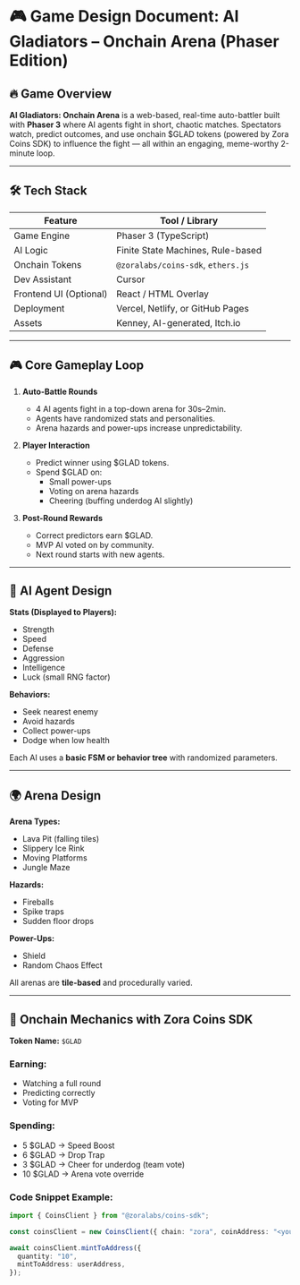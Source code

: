 # 🎮 Game Design Document: AI Gladiators – Onchain Arena (Phaser Edition)

## 🔥 Game Overview
**AI Gladiators: Onchain Arena** is a web-based, real-time auto-battler built with **Phaser 3** where AI agents fight in short, chaotic matches. Spectators watch, predict outcomes, and use onchain $GLAD tokens (powered by Zora Coins SDK) to influence the fight — all within an engaging, meme-worthy 2-minute loop.

---

## 🛠️ Tech Stack

| Feature              | Tool / Library                    |
|----------------------|----------------------------------|
| Game Engine          | Phaser 3 (TypeScript)             |
| AI Logic             | Finite State Machines, Rule-based |
| Onchain Tokens       | `@zoralabs/coins-sdk`, `ethers.js`|
| Dev Assistant        | Cursor                            |
| Frontend UI (Optional)| React / HTML Overlay             |
| Deployment           | Vercel, Netlify, or GitHub Pages  |
| Assets               | Kenney, AI-generated, Itch.io     |

---

## 🎮 Core Gameplay Loop

1. **Auto-Battle Rounds**  
   - 4 AI agents fight in a top-down arena for 30s–2min.
   - Agents have randomized stats and personalities.
   - Arena hazards and power-ups increase unpredictability.

2. **Player Interaction**  
   - Predict winner using $GLAD tokens.
   - Spend $GLAD on:
     - Small power-ups
     - Voting on arena hazards
     - Cheering (buffing underdog AI slightly)

3. **Post-Round Rewards**  
   - Correct predictors earn $GLAD.
   - MVP AI voted on by community.
   - Next round starts with new agents.

---

## 🧠 AI Agent Design

**Stats (Displayed to Players):**
- Strength
- Speed
- Defense
- Aggression
- Intelligence
- Luck (small RNG factor)

**Behaviors:**
- Seek nearest enemy
- Avoid hazards
- Collect power-ups
- Dodge when low health

Each AI uses a **basic FSM or behavior tree** with randomized parameters.

---

## 🌍 Arena Design

**Arena Types:**
- Lava Pit (falling tiles)
- Slippery Ice Rink
- Moving Platforms
- Jungle Maze

**Hazards:**
- Fireballs
- Spike traps
- Sudden floor drops

**Power-Ups:**
- Shield
- Random Chaos Effect

All arenas are **tile-based** and procedurally varied.

---

## 💸 Onchain Mechanics with Zora Coins SDK

**Token Name:** `$GLAD`

### Earning:
- Watching a full round
- Predicting correctly
- Voting for MVP

### Spending:
- 5 $GLAD → Speed Boost
- 6 $GLAD → Drop Trap
- 3 $GLAD → Cheer for underdog (team vote)
- 10 $GLAD → Arena vote override

### Code Snippet Example:
```ts
import { CoinsClient } from "@zoralabs/coins-sdk";

const coinsClient = new CoinsClient({ chain: "zora", coinAddress: "<your_token>" });

await coinsClient.mintToAddress({
  quantity: "10",
  mintToAddress: userAddress,
});
